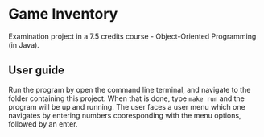 # Game Inventory
Examination project in a 7.5 credits course - Object-Oriented Programming (in Java).

## User guide

Run the program by open the command line terminal, and navigate to the folder containing this project. When that is done, type ```make run``` and the program will be up and running. The user faces a user menu which one navigates by entering numbers cooresponding with the menu options, followed by an enter.